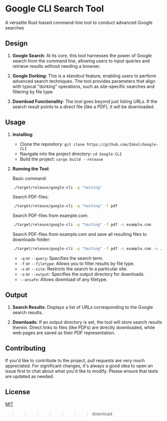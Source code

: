 # Google CLI Search Tool

A versatile Rust-based command-line tool to conduct advanced Google searches

## Design

1. **Google Search**: At its core, this tool harnesses the power of Google search from the command line, allowing users to input queries and retrieve results without needing a browser.

2. **Google Dorking**: This is a standout feature, enabling users to perform advanced search techniques. The tool provides parameters that align with typical "dorking" operations, such as site-specific searches and filtering by file type.

3. **Download Functionality**: The tool goes beyond just listing URLs. If the search result points to a direct file (like a PDF), it will be downloaded.

## Usage

1. **Installing**:

   - Clone the repository: `git clone https://github.com/Zokol/Google-CLI`
   - Navigate into the project directory: `cd Google-CLI`
   - Build the project: `cargo build --release`

2. **Running the Tool**:

   Basic command:

   ```bash
   ./target/release/google-cli -q "testing"
   ```

   Search PDF-files:

   ```bash
   ./target/release/google-cli -q "testing" -f pdf
   ```

   Search PDF-files from example.com:

   ```bash
   ./target/release/google-cli -q "testing" -f pdf -s example.com
   ```

   Search PDF-files from example.com and save all resulting files to downloads-folder:

   ```bash
   ./target/release/google-cli -q "testing" -f pdf -s example.com -o ./downloads/
   ```

   - `-q` or `--query`: Specifies the search term.
   - `-f` or `--filetype`: Allows you to filter results by file type.
   - `-s` or `--site`: Restricts the search to a particular site.
   - `-o` or `--output`: Specifies the output directory for downloads.
   - `--unsafe`: Allows download of any filetype.

## Output

1. **Search Results**: Displays a list of URLs corresponding to the Google search results.

2. **Downloads**: If an output directory is set, the tool will store search results therein. Direct links to files (like PDFs) are directly downloaded, while web pages are saved as their PDF representation.

## Contributing

If you'd like to contribute to the project, pull requests are very much appreciated. For significant changes, it's always a good idea to open an issue first to chat about what you'd like to modify. Please ensure that tests are updated as needed.

## License

[MIT](https://choosealicense.com/licenses/mit/)

>>>>>>> download

